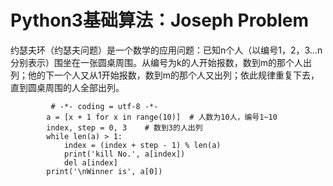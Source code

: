 #  Python3基础算法：Joseph Problem
约瑟夫环（约瑟夫问题）是一个数学的应用问题：已知n个人（以编号1，2，3...n分别表示）围坐在一张圆桌周围。从编号为k的人开始报数，数到m的那个人出列；他的下一个人又从1开始报数，数到m的那个人又出列；依此规律重复下去，直到圆桌周围的人全部出列。

             # -*- coding = utf-8 -*-
            a = [x + 1 for x in range(10)]  # 人数为10人，编号1~10
            index, step = 0, 3    # 数到3的人出列
            while len(a) > 1:
                index = (index + step - 1) % len(a)  
                print('kill No.', a[index])
                del a[index]
            print('\nWinner is', a[0])
